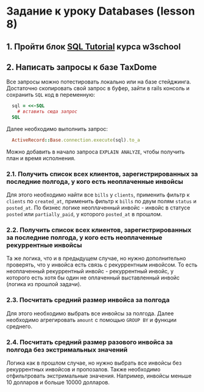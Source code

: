 # Задание к уроку Databases (lesson 8)

## 1. Пройти блок [SQL Tutorial](https://www.w3schools.com/sql/default.asp) курса w3school

## 2. Написать запросы к базе TaxDome

Все запросы можно потестировать локально или на базе стейджинга. Достаточно скопировать свой запрос в буфер, зайти в rails консоль и сохранить `SQL` код в переменную:

```ruby
  sql = <<-SQL
    # вставить сюда запрос
  SQL
```

Далее необходимо выполнить запрос:

```ruby
  ActiveRecord::Base.connection.execute(sql).to_a
```

Можно добавить в начало запроса `EXPLAIN ANALYZE`, чтобы получить план и время исполнения.

### 2.1. Получить список всех клиентов, зарегистрированных за последние полгода, у кого есть неоплаченные инвойсы

Для этого необходимо найти все `bills` у `clients`, применить фильтр к `clients` по `created_at`, применить фильтр к `bills` по двум полям `status` и `posted_at`. По бизнес логике неоплаченный инвойс - инвойс в статусе `posted` или `partially_paid`, у которого `posted_at` в прошлом.

### 2.2. Получить список всех клиентов, зарегистрированных за последние полгода, у кого есть неоплаченные рекуррентные инвойсы

Та же логика, что и в предыдущем случае, но нужно дополнительно проверять, что у инвойса есть связь с рекуррентным инвойсом. То есть неоплаченный рекуррентный инвойс - рекуррентный инвойс, у которого есть хотя бы один не оплаченный выставленный инвойс (логика из прошлой задачи).

### 2.3. Посчитать средний размер инвойса за полгода

Для этого необходимо выбрать все инвойсы за полгода. Далее необходимо агрегировать `amount` с помощью `GROUP BY` и функции среднего.

### 2.4. Посчитать средний размер разового инвойса за полгода без экстримальных значений

Логика как в прошлом случае, но нужно выбрать все инвойсы без рекуррентных инвойсов и пропозалов. Также необходимо отфильтровать экстримальные значения. Например, инвойсы меньше 10 долларов и больше 10000 долларов.

